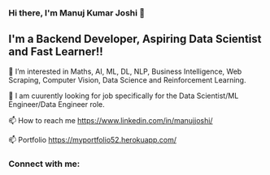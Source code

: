 ### Hi there, I'm Manuj Kumar Joshi 👋

## I'm a Backend Developer, Aspiring Data Scientist and Fast Learner!!



👀 I’m interested in Maths, AI, ML, DL, NLP, Business Intelligence, Web Scraping, Computer Vision, Data Science and Reinforcement Learning.

🌱 I am cuurently looking for job specifically for the Data Scientist/ML Engineer/Data Engineer role.

📫 How to reach me https://www.linkedin.com/in/manujjoshi/

📫 Portfolio https://myportfolio52.herokuapp.com/


### Connect with me:

<a href='https://www.linkedin.com/in/manujjoshi/' img align="left" alt="codeSTACKr | LinkedIn" width="22px" src="https://1.bp.blogspot.com/-cp7pjKnX6bY/YQqB4VppHwI/AAAAAAAAADE/o19egdVOW0AOPGEILGXv44_eO_YK36zMgCLcBGAsYHQ/s320/linkedin_logo_icon_170234.png" />
